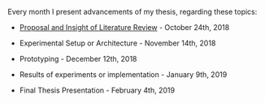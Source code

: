 Every month I present advancements of my thesis, regarding these topics:

* [Proposal and Insight of Literature Review]() - October 24th, 2018

* Experimental Setup or Architecture - November 14th, 2018

* Prototyping - December 12th, 2018

* Results of experiments or implementation - January 9th, 2019

* Final Thesis Presentation - February 4th, 2019
